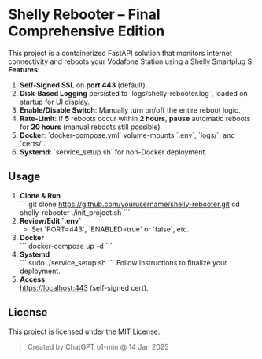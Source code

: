 # Shelly Rebooter – Final Comprehensive Edition

This project is a containerized FastAPI solution that monitors Internet connectivity and reboots your Vodafone Station using a Shelly Smartplug S. **Features**:

1. **Self-Signed SSL** on **port 443** (default).
2. **Disk-Based Logging** persisted to \`logs/shelly-rebooter.log\`, loaded on startup for UI display.
3. **Enable/Disable Switch**: Manually turn on/off the entire reboot logic.
4. **Rate-Limit**: If **5** reboots occur within **2 hours**, **pause** automatic reboots for **20 hours** (manual reboots still possible).
5. **Docker**: \`docker-compose.yml\` volume-mounts \`.env\`, \`logs/\`, and \`certs/\`.
6. **Systemd**: \`service_setup.sh\` for non-Docker deployment.

## Usage

1. **Clone & Run**  
   \`\`\`
   git clone https://github.com/yourusername/shelly-rebooter.git
   cd shelly-rebooter
   ./init_project.sh
   \`\`\`
2. **Review/Edit \`.env\`**  
   - Set \`PORT=443\`, \`ENABLED=true\` or \`false\`, etc.
3. **Docker**  
   \`\`\`
   docker-compose up -d
   \`\`\`
4. **Systemd**  
   \`\`\`
   sudo ./service_setup.sh
   \`\`\`
   Follow instructions to finalize your deployment.
5. **Access**  
   [https://localhost:443](https://localhost:443) (self-signed cert).

## License

This project is licensed under the MIT License.

> Created by ChatGPT o1-min @ 14 Jan 2025
